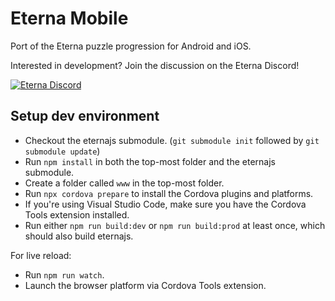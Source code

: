 # Eterna Mobile
Port of the Eterna puzzle progression for Android and iOS.

Interested in development? Join the discussion on the Eterna Discord!

[![Eterna Discord](https://discord.com/api/guilds/702618517589065758/widget.png?style=banner2)](https://discord.gg/KYeTwux)

## Setup dev environment
- Checkout the eternajs submodule. (`git submodule init` followed by `git submodule update`)
- Run `npm install` in both the top-most folder and the eternajs submodule.
- Create a folder called `www` in the top-most folder.
- Run `npx cordova prepare` to install the Cordova plugins and platforms.
- If you're using Visual Studio Code, make sure you have the Cordova Tools extension installed.
- Run either `npm run build:dev` or `npm run build:prod` at least once, which should also build eternajs.

For live reload:
- Run `npm run watch`.
- Launch the browser platform via Cordova Tools extension.
